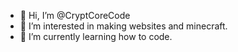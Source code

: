 - 👋 Hi, I’m @CryptCoreCode
- 👀 I’m interested in making websites and minecraft.
- 🌱 I’m currently learning how to code.

<!---
CryptCoreCode/CryptCoreCode is a ✨ special ✨ repository because its `README.md` (this file) appears on your GitHub profile.
You can click the Preview link to take a look at your changes.
--->
